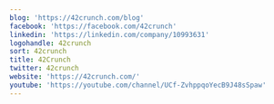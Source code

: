 ```yaml
---
blog: 'https://42crunch.com/blog'
facebook: 'https://facebook.com/42crunch'
linkedin: 'https://linkedin.com/company/10993631'
logohandle: 42crunch
sort: 42crunch
title: 42Crunch
twitter: 42crunch
website: 'https://42crunch.com/'
youtube: 'https://youtube.com/channel/UCf-ZvhppqoYecB9J48sSpaw'
---
```

